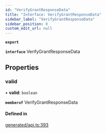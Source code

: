 ```yaml
---
id: "VerifyGrantResponseData"
title: "Interface: VerifyGrantResponseData"
sidebar_label: "VerifyGrantResponseData"
sidebar_position: 0
custom_edit_url: null
---
```


**`export`**

**`interface`** VerifyGrantResponseData

## Properties

### valid

• **valid**: `boolean`

**`memberof`** VerifyGrantResponseData

#### Defined in

[generated/api.ts:393](https://github.com/refinery-labs/lunasec-monorepo/blob/6c5edb8/js/sdks/packages/tokenizer-sdk/src/generated/api.ts#L393)
